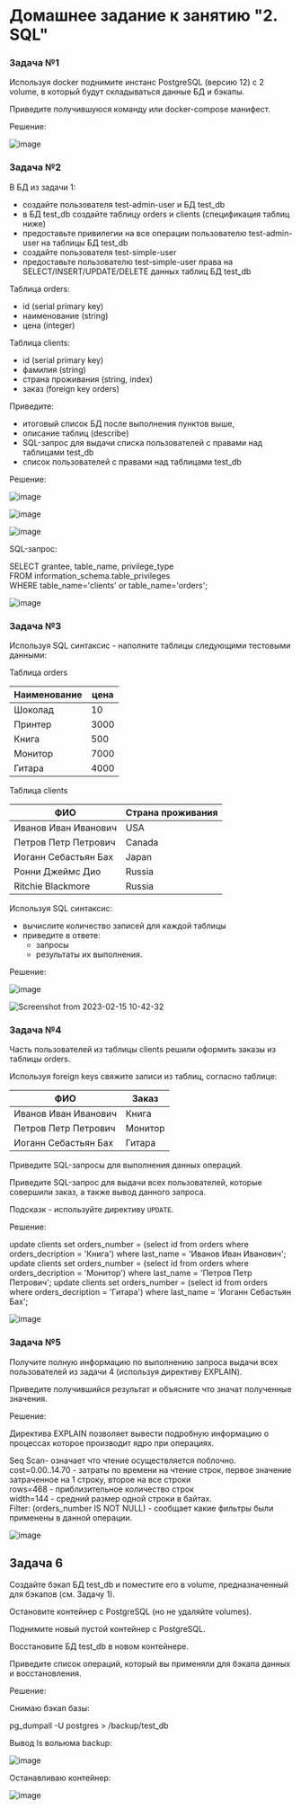 # Домашнее задание к занятию "2. SQL"

### Задача №1 

Используя docker поднимите инстанс PostgreSQL (версию 12) c 2 volume, в который будут складываться данные БД и бэкапы.

Приведите получившуюся команду или docker-compose манифест.

Решение: 

![image](https://user-images.githubusercontent.com/92155007/218685869-6cc6826e-755a-4d7c-b7d4-286c5bf84588.png)


### Задача №2

В БД из задачи 1: 
- создайте пользователя test-admin-user и БД test_db
- в БД test_db создайте таблицу orders и clients (спeцификация таблиц ниже)
- предоставьте привилегии на все операции пользователю test-admin-user на таблицы БД test_db
- создайте пользователя test-simple-user  
- предоставьте пользователю test-simple-user права на SELECT/INSERT/UPDATE/DELETE данных таблиц БД test_db

Таблица orders:
- id (serial primary key)
- наименование (string)
- цена (integer)

Таблица clients:
- id (serial primary key)
- фамилия (string)
- страна проживания (string, index)
- заказ (foreign key orders)

Приведите:
- итоговый список БД после выполнения пунктов выше,
- описание таблиц (describe)
- SQL-запрос для выдачи списка пользователей с правами над таблицами test_db
- список пользователей с правами над таблицами test_db

Решение: 

![image](https://user-images.githubusercontent.com/92155007/218735743-dc3bc551-6800-4580-9413-0d9c0f9dc716.png)

![image](https://user-images.githubusercontent.com/92155007/218735826-3ec03bb0-b616-4f0f-b636-62a8e3a66e31.png)

![image](https://user-images.githubusercontent.com/92155007/218735886-db52dca3-4dc3-4088-a62d-11158f12c7e8.png)

SQL-запрос:

SELECT grantee, table_name, privilege_type \
FROM information_schema.table_privileges \
WHERE table_name='clients' or table_name='orders';

![image](https://user-images.githubusercontent.com/92155007/218751585-8028e2ae-4ece-4ead-a91a-9fdeffd98d6d.png)

### Задача №3

Используя SQL синтаксис - наполните таблицы следующими тестовыми данными:

Таблица orders

|Наименование|цена|
|------------|----|
|Шоколад| 10 |
|Принтер| 3000 |
|Книга| 500 |
|Монитор| 7000|
|Гитара| 4000|

Таблица clients

|ФИО|Страна проживания|
|------------|----|
|Иванов Иван Иванович| USA |
|Петров Петр Петрович| Canada |
|Иоганн Себастьян Бах| Japan |
|Ронни Джеймс Дио| Russia|
|Ritchie Blackmore| Russia|

Используя SQL синтаксис:
- вычислите количество записей для каждой таблицы 
- приведите в ответе:
    - запросы 
    - результаты их выполнения.

Решение:

![image](https://user-images.githubusercontent.com/92155007/218952109-f2a1e634-24f5-49fd-ae58-a344bcf37db3.png)

![Screenshot from 2023-02-15 10-42-32](https://user-images.githubusercontent.com/92155007/218952311-7e8c07a7-2bcc-4247-8fb5-03c7ef588c2f.png)


### Задача №4

Часть пользователей из таблицы clients решили оформить заказы из таблицы orders.

Используя foreign keys свяжите записи из таблиц, согласно таблице:

|ФИО|Заказ|
|------------|----|
|Иванов Иван Иванович| Книга |
|Петров Петр Петрович| Монитор |
|Иоганн Себастьян Бах| Гитара |

Приведите SQL-запросы для выполнения данных операций.

Приведите SQL-запрос для выдачи всех пользователей, которые совершили заказ, а также вывод данного запроса.
 
Подсказк - используйте директиву `UPDATE`.


Решение:

update clients set orders_number = (select id from orders where orders_decription = 'Книга') where last_name = 'Иванов Иван Иванович';
update clients set orders_number = (select id from orders where orders_decription = 'Монитор') where last_name = 'Петров Петр Петрович';
update clients set orders_number = (select id from orders where orders_decription = 'Гитара') where last_name = 'Иоганн Себастьян Бах';

![image](https://user-images.githubusercontent.com/92155007/218963282-18cd48c1-5f27-4e90-b14c-ea32d5617356.png)

### Задача №5

Получите полную информацию по выполнению запроса выдачи всех пользователей из задачи 4 
(используя директиву EXPLAIN).

Приведите получившийся результат и объясните что значат полученные значения.

Решение:

Директива EXPLAIN позволяет вывести подробную информацию о процессах которое производит ядро при операциях.

Seq Scan- означает что чтение осуществляется поблочно. \
cost=0.00..14.70 - затраты по времени на чтение строк, первое значение затраченное на 1 строку, второе на все строки \
rows=468 - приблизительное количество строк \
width=144 - средний размер одной строки в байтах. \
Filter: (orders_number IS NOT NULL) - сообщает какие фильтры были применены в данной операции. 

![image](https://user-images.githubusercontent.com/92155007/218964466-b66f9081-b7b9-481e-9d63-65149fec907f.png)

## Задача 6

Создайте бэкап БД test_db и поместите его в volume, предназначенный для бэкапов (см. Задачу 1).

Остановите контейнер с PostgreSQL (но не удаляйте volumes).

Поднимите новый пустой контейнер с PostgreSQL.

Восстановите БД test_db в новом контейнере.

Приведите список операций, который вы применяли для бэкапа данных и восстановления. 

Решение:

Снимаю бэкап базы:

pg_dumpall -U postgres > /backup/test_db

Вывод ls вольюма backup:

![image](https://user-images.githubusercontent.com/92155007/218980804-b5aae8bb-030f-4ade-8f7d-ceadd7b86637.png)

Останавливаю контейнер:

![image](https://user-images.githubusercontent.com/92155007/218981451-3bec4e61-bba2-4909-8650-7b8f51c05279.png)





